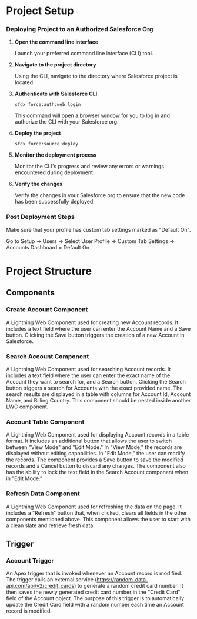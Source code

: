 # Project Setup

### Deploying Project to an Authorized Salesforce Org

1. **Open the command line interface**
   
   Launch your preferred command line interface (CLI) tool.
   

2. **Navigate to the project directory**

   Using the CLI, navigate to the directory where Salesforce project is located.
   

3. **Authenticate with Salesforce CLI**
   
   ```
   sfdx force:auth:web:login
   ```

   This command will open a browser window for you to log in and authorize the CLI with your Salesforce org.
   

4. **Deploy the project**
   
   ```
   sfdx force:source:deploy
   ```


5. **Monitor the deployment process**
   
   Monitor the CLI's progress and review any errors or warnings encountered during deployment.
   

6. **Verify the changes**
   
   Verify the changes in your Salesforce org to ensure that the new code has been successfully deployed.
   

### Post Deployment Steps

Make sure that your profile has custom tab settings marked as "Default On".

Go to Setup -> Users -> Select User Profile -> Custom Tab Settings -> Accounts Dashboard = Default On



# Project Structure

## Components

### Create Account Component
A Lightning Web Component used for creating new Account records. It includes a text field where the user can enter the Account Name and a Save button. Clicking the Save button triggers the creation of a new Account in Salesforce.

### Search Account Component
A Lightning Web Component used for searching Account records. It includes a text field where the user can enter the exact name of the Account they want to search for, and a Search button. Clicking the Search button triggers a search for Accounts with the exact provided name. The search results are displayed in a table with columns for Account Id, Account Name, and Billing Country. This component should be nested inside another LWC component.

### Account Table Component
A Lightning Web Component used for displaying Account records in a table format. It includes an additional button that allows the user to switch between "View Mode" and "Edit Mode." In "View Mode," the records are displayed without editing capabilities. In "Edit Mode," the user can modify the records. The component provides a Save button to save the modified records and a Cancel button to discard any changes. The component also has the ability to lock the text field in the Search Account component when in "Edit Mode."

### Refresh Data Component
A Lightning Web Component used for refreshing the data on the page. It includes a "Refresh" button that, when clicked, clears all fields in the other components mentioned above. This component allows the user to start with a clean slate and retrieve fresh data.

## Trigger

### Account Trigger
An Apex trigger that is invoked whenever an Account record is modified. The trigger calls an external service (https://random-data-api.com/api/v2/credit_cards) to generate a random credit card number. It then saves the newly generated credit card number in the "Credit Card" field of the Account object. The purpose of this trigger is to automatically update the Credit Card field with a random number each time an Account record is modified.
